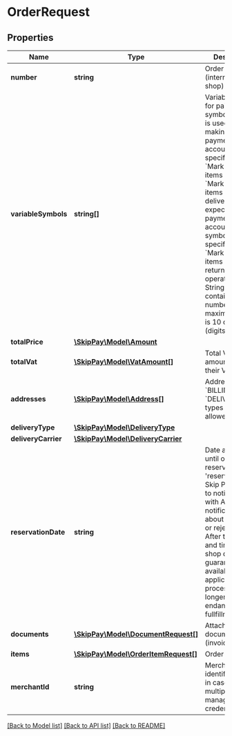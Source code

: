 # OrderRequest

## Properties

Name | Type | Description | Notes
------------ | ------------- | ------------- | -------------
**number** | **string** | Order number (internal for e-shop) |
**variableSymbols** | **string[]** | Variable symbols for pairing. First symbol in array is used for making the payment to your account (if not specified later in &#x60;Mark order items as sent&#x60; or &#x60;Mark order items as delivered&#x60;) or we expect you make payment on our account with this symbol (if not specified later in &#x60;Mark order items as returned&#x60; operation). Strings must contain only numbers, maximum length is 10 characters (digits). | [optional]
**totalPrice** | [**\SkipPay\Model\Amount**](Amount.md) |  |
**totalVat** | [**\SkipPay\Model\VatAmount[]**](VatAmount.md) | Total VAT amounts split by their VAT rates. |
**addresses** | [**\SkipPay\Model\Address[]**](Address.md) | Addresses. Only &#x60;BILLING&#x60; and &#x60;DELIVERY&#x60; types are allowed. | [optional]
**deliveryType** | [**\SkipPay\Model\DeliveryType**](DeliveryType.md) |  | [optional]
**deliveryCarrier** | [**\SkipPay\Model\DeliveryCarrier**](DeliveryCarrier.md) |  | [optional]
**reservationDate** | **string** | Date and time until order is reserved.  Until &#39;reservationDate&#39; Skip Pay will try to notify partner with Application notification about approval or rejection.  After this date and time, e-shop does not guarantee items availability (if application processing is longer, it may endanger order fullfillment). | [optional]
**documents** | [**\SkipPay\Model\DocumentRequest[]**](DocumentRequest.md) | Attached documents (invoices etc.) | [optional]
**items** | [**\SkipPay\Model\OrderItemRequest[]**](OrderItemRequest.md) | Order items |
**merchantId** | **string** | Merchant identification (ie. in case of multiple e-shops managed by one credentials) | [optional]

[[Back to Model list]](../../README.md#models) [[Back to API list]](../../README.md#endpoints) [[Back to README]](../../README.md)
